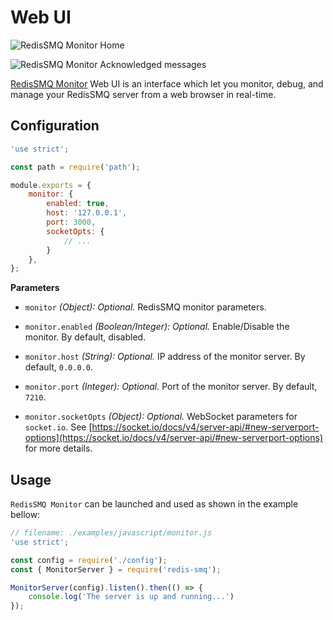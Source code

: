 # Web UI

![RedisSMQ Monitor Home](https://raw.githubusercontent.com/weyoss/redis-smq-monitor/master/screenshots/screenshot-00002.png)

![RedisSMQ Monitor Acknowledged messages](https://raw.githubusercontent.com/weyoss/redis-smq-monitor/master/screenshots/screenshot-00004.png)

[RedisSMQ Monitor](https://github.com/weyoss/redis-smq-monitor) Web UI is an interface which let you monitor, debug, and manage your RedisSMQ server from a web browser in
real-time.

## Configuration

```javascript
'use strict';

const path = require('path');

module.exports = {
    monitor: {
        enabled: true,
        host: '127.0.0.1',
        port: 3000,
        socketOpts: {
            // ...
        }
    },
};
```

**Parameters**

- `monitor` *(Object): Optional.* RedisSMQ monitor parameters.

- `monitor.enabled` *(Boolean/Integer): Optional.* Enable/Disable the monitor. By default, disabled.

- `monitor.host` *(String): Optional.* IP address of the monitor server. By default, `0.0.0.0`.

- `monitor.port` *(Integer): Optional.* Port of the monitor server. By default, `7210`.

- `monitor.socketOpts` *(Object): Optional.* WebSocket parameters for `socket.io`. See [https://socket.io/docs/v4/server-api/#new-serverport-options](https://socket.io/docs/v4/server-api/#new-serverport-options) for more details.

## Usage 

`RedisSMQ Monitor` can be launched and used as shown in the example bellow:

```javascript
// filename: ./examples/javascript/monitor.js
'use strict';

const config = require('./config');
const { MonitorServer } = require('redis-smq');

MonitorServer(config).listen().then(() => {
    console.log('The server is up and running...')
});
```